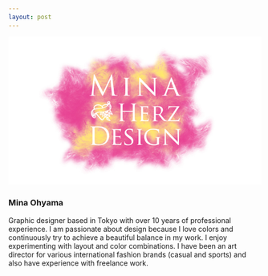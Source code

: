 ```yaml
---
layout: post
---
```

<a href="images/fulls/01.jpg" style="cursor: pointer; outline: 0px;" class="image fit thumb"><img src="/images/fulls/01.jpg" class="fit image" alt="Hello"></a>
<h3>Mina Ohyama</h3>
<p>Graphic designer based in Tokyo with over 10 years of professional experience. I am
passionate about design because I love colors and continuously try to achieve a
beautiful balance in my work. I enjoy experimenting with layout and color combinations.
I have been an art director for various international fashion brands (casual and sports)
and also have experience with freelance work.</p>
